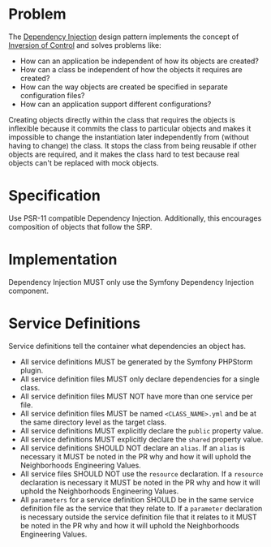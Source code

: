 
# Problem
The [Dependency Injection](https://en.wikipedia.org/wiki/Dependency_injection) design pattern implements the concept of [Inversion of Control](https://en.wikipedia.org/wiki/Inversion_of_control) and solves problems like:
* How can an application be independent of how its objects are created?
* How can a class be independent of how the objects it requires are created?
* How can the way objects are created be specified in separate configuration files?
* How can an application support different configurations?

Creating objects directly within the class that requires the objects is inflexible because it commits the class to particular objects and makes it impossible to change the instantiation later independently from (without having to change) the class. It stops the class from being reusable if other objects are required, and it makes the class hard to test because real objects can't be replaced with mock objects.

# Specification
Use PSR-11 compatible Dependency Injection. Additionally, this encourages composition of objects that follow the SRP.

# Implementation
Dependency Injection MUST only use the Symfony Dependency Injection component. 

# Service Definitions
Service definitions tell the container what dependencies an object has.
* All service definitions MUST be generated by the Symfony PHPStorm plugin.
* All service definition files MUST only declare dependencies for a single class.
* All service definition files MUST NOT have more than one service per file.
* All service definition files MUST be named `<CLASS_NAME>.yml` and be at the same directory level as the target class.
* All service definitions MUST explicitly declare the `public` property value.
* All service definitions MUST explicitly declare the `shared` property value.
* All service definitions SHOULD NOT declare an `alias`. If an `alias` is necessary it MUST be noted in the PR why and how it will uphold the Neighborhoods Engineering Values.
* All service files SHOULD NOT use the `resource` declaration. If a `resource` declaration is necessary it MUST be noted in the PR why and how it will uphold the Neighborhoods Engineering Values.
* All `parameters` for a service definition SHOULD be in the same service definition file as the service that they relate to. If a `parameter` declaration is necessary outside the service definition file that it relates to it MUST be noted in the PR why and how it will uphold the Neighborhoods Engineering Values.

